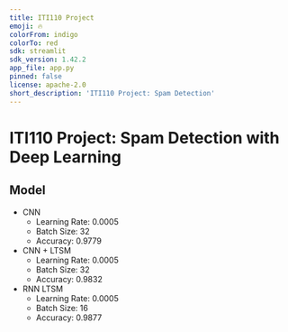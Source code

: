 ```yaml
---
title: ITI110 Project
emoji: 🔥
colorFrom: indigo
colorTo: red
sdk: streamlit
sdk_version: 1.42.2
app_file: app.py
pinned: false
license: apache-2.0
short_description: 'ITI110 Project: Spam Detection'
---
```


# ITI110 Project: Spam Detection with Deep Learning


## Model
- CNN
   - Learning Rate: 0.0005
   - Batch Size: 32
   - Accuracy: 0.9779	 
- CNN + LTSM
   - Learning Rate: 0.0005
   - Batch Size: 32
   - Accuracy: 0.9832
- RNN LTSM
   - Learning Rate: 0.0005
   - Batch Size: 16
   - Accuracy: 0.9877



